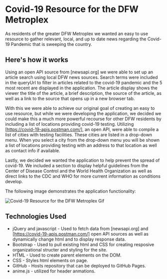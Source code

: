 # Covid-19 Resource for the DFW Metroplex

As residents of the greater DFW Metroplex we wanted an easy to use resource to gather relevant, local, and up to date news regarding the Covid-19 Pandemic that is sweeping the country. 

## Here's how it works

Using an open API source from [newsapi.org] we were able to set up an article search using local DFW news sources. Search terms were included in the queryUrl to filter in articles related to the covid-19 pandemic and the 5 most recent are displayed in the application. The article display shows the viewer the title of the article, a brief description, the source of the article, as well as a link to the source that opens up in a new browser tab. 

With this we were able to achieve our original goal of creating an easy to use resource, but while we were developing the application, we decided we could make this a much more powerful recourse for other DFW residents by including a list of locations providing covid-19 testing. Utilizing [https://covid-19-apis.postman.com/], an open API, were able to compile a list of cities with testing facilities. These cities are listed in a drop-down menu. When you select a city from the drop-down menu you will be shown a list of locations providing testing with an address to that location as well as contact info if available.

Lastly, we decided we wanted the application to help prevent the spread of covid-19. We included a section to display helpful guidelines from the Center of Disease Control and the World Health Organization as well as direct links to the CDC and WHO for more current information as conditions develop.

The following image demonstrates the application functionality:

![Covid-19 Resource for the DFW Metroplex Gif](COVID_News_App.gif)

## Technologies Used
- jQuery and javascript - Used to fetch data from [newsapi.org] and [https://covid-19-apis.postman.com/] open API sources as well as dynamically change html and to display response data. 
- Bootstrap - Used to pull existing html and CSS for creating resposive organizational structer and styling for the site.
- HTML - Used to create parent elements on the DOM.
- CSS - Styles html elements on page.
- GitHub - Hosts repository that can be deployed to GitHub Pages.
- anime.js - utilized for header anmations.  